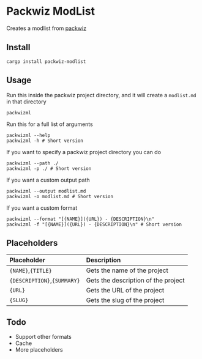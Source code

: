 # Packwiz ModList

Creates a modlist from [packwiz](https://packwiz.infra.link/)

## Install

```shell
cargp install packwiz-modlist
```

## Usage

Run this inside the packwiz project directory, and it will create a `modlist.md` in that directory

```shell
packwizml 
```

Run this for a full list of arguments

```shell
packwizml --help
packwizml -h # Short version
```

If you want to specify a packwiz project directory you can do

```shell
packwizml --path ./
packwizml -p ./ # Short version
```

If you want a custom output path

```shell
packwizml --output modlist.md
packwizml -o modlist.md # Short version
```

If you want a custom format

```shell
packwizml --format "[{NAME}]({URL}) - {DESCRIPTION}\n"
packwizml -f "[{NAME}]({URL}) - {DESCRIPTION}\n" # Short version
```

## Placeholders

| Placeholder                 | Description                         |
|:----------------------------|:------------------------------------|
| `{NAME}`,`{TITLE}`          | Gets the name of the project        |
| `{DESCRIPTION}`,`{SUMMARY}` | Gets the description of the project |
| `{URL}`                     | Gets the URL of the project         |
| `{SLUG}`                    | Gets the slug of the project        |

## Todo
- Support other formats
- Cache
- More placeholders
